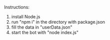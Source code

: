 Instructions:
1) install Node.js
2) run "npm i" in the directory with package.json
3) fill the data in "userData.json"
4) start the bot with "node index.js"
